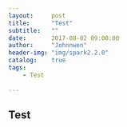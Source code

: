 ```yaml
---
layout:     post
title:      "Test"
subtitle:   ""
date:       2017-08-02 09:00:00
author:     "Johnnwen"
header-img: "img/spark2.2.0"
catalog:    true
tags:
    - Test
    
---
```


## Test

